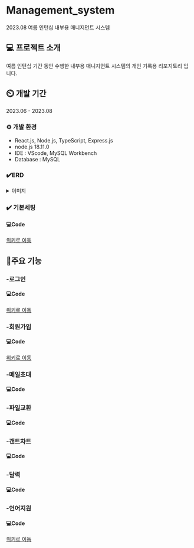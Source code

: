 # Management_system
2023.08 여름 인턴십 내부용 매니지먼트 시스템

## 💻 프로젝트 소개
여름 인턴십 기간 동안 수행한 내부용 매니지먼트 시스템의 개인 기록용 리포지토리 입니다.

## ⏲️ 개발 기간
2023.06 - 2023.08

### ⚙️ 개발 환경
<ul>
  <li>React.js, Node.js, TypeScript, Express.js</li>
  <li>node.js 18.11.0</li>
  <li>IDE : VScode, MySQL Workbench</li>
  <li>Database : MySQL</li>
</ul>

### ✔️ERD
<details>
<summary>이미지</summary>

![ERD](https://github.com/MinjoonHK/Management_system/assets/108560916/951ecf1d-37ce-489d-9fe7-cba417f3f132)
</details>

### ✔️ 기본세팅
#### 💻Code
<a href="https://github.com/MinjoonHK/Management_system/wiki/Management-System-%EA%B8%B0%EB%B3%B8%EC%84%B8%ED%8C%85">위키로 이동</a>

## 📌주요 기능
### -로그인
#### 💻Code
<a href="https://github.com/MinjoonHK/Management_system/wiki/Management-System-%EC%A3%BC%EC%9A%94%EA%B8%B0%EB%8A%A5-%E2%80%90-%EB%A1%9C%EA%B7%B8%EC%9D%B8">위키로 이동</a>

### -회원가입
#### 💻Code

<a href="https://github.com/MinjoonHK/Management_system/wiki/Management-System-%EC%A3%BC%EC%9A%94%EA%B8%B0%EB%8A%A5-%E2%80%90-%ED%9A%8C%EC%9B%90%EA%B0%80%EC%9E%85">위키로 이동</a>

### -메일초대
#### 💻Code

### -파일교환
#### 💻Code

### -갠트차트
#### 💻Code

### -달력
#### 💻Code

### -언어지원
#### 💻Code

<a href="https://github.com/MinjoonHK/Management_system/wiki/Management-System-%EC%A3%BC%EC%9A%94%EA%B8%B0%EB%8A%A5-%E2%80%90-%EC%96%B8%EC%96%B4%EC%A7%80%EC%9B%90">위키로 이동</a>




